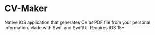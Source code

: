 # CV-Maker
Native iOS application that generates CV as PDF file from your personal information. Made with Swift and SwiftUI. Requires iOS 15+
